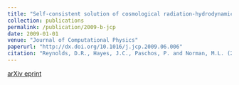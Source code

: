 ```yaml
---
title: "Self-consistent solution of cosmological radiation-hydrodynamics and chemical ionization"
collection: publications
permalink: /publication/2009-b-jcp
date: 2009-01-01
venue: "Journal of Computational Physics"
paperurl: "http://dx.doi.org/10.1016/j.jcp.2009.06.006"
citation: "Reynolds, D.R., Hayes, J.C., Paschos, P. and Norman, M.L. (2009). &quot;Self-consistent solution of cosmological radiation-hydrodynamics and chemical ionization.&quot; <i>Journal of Computational Physics</i>, 228(18):6833-6854."
---
```


[arXiv eprint](https://arxiv.org/abs/0901.1110v3)
